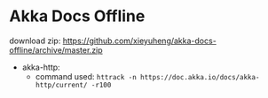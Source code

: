 # Akka Docs Offline

download zip: https://github.com/xieyuheng/akka-docs-offline/archive/master.zip

- akka-http:
  - command used: `httrack -n https://doc.akka.io/docs/akka-http/current/ -r100`
